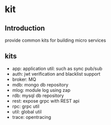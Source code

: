 # kit
## Introduction
provide common kits for building micro services
## kits
- app: application util: such as sync pub/sub
- auth: jwt verification and blacklist support
- broker: MQ
- mdb: mongo db repository
- mlog: module log using zap
- rdb: mysql db repository
- rest: expose grpc with REST api
- rpc: grpc util
- util: global util
- trace: opentracing